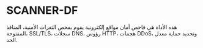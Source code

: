 # SCANNER-DF
هذه الأداة هي فاحص أمان مواقع إلكترونية يقوم بفحص الثغرات الأمنية، المنافذ المفتوحة، SSL/TLS، سجلات DNS، رؤوس HTTP، هجمات DDoS، وتحديد حماية معدل الحد.
